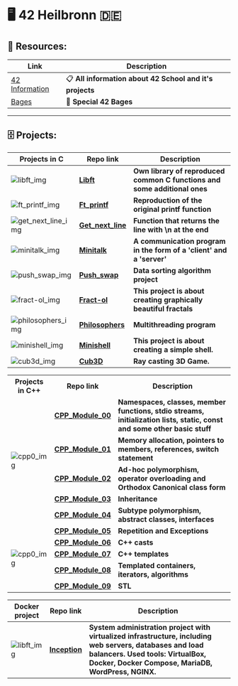 # :desktop_computer: 42 Heilbronn :de:

## :floppy_disk: Resources:

Link | Description
---|---
[42 Information](https://github.com/jotavare/42-resources) | :clipboard: **All information about 42 School and it's projects**
[Bages](https://github.com/Tilek12/42-project-badges) | :star2: **Special 42 Bages**

---

## :file_cabinet:  Projects:

Projects in C| Repo link | Description
--- | --- | ---
![libft_img](https://github.com/Tilek12/42-project-badges/blob/main/badges/libftm.png) | **[Libft](https://github.com/Tilek12/42HN-libft)** |  **Own library of reproduced common C functions and some additional ones**
![ft_printf_img](https://github.com/Tilek12/42-project-badges/blob/main/badges/ft_printfe.png) | **[Ft_printf](https://github.com/Tilek12/42HN-ft_printf)** | **Reproduction of the original printf function**
![get_next_line_img](https://github.com/Tilek12/42-project-badges/blob/main/badges/get_next_linem.png) | **[Get_next_line](https://github.com/Tilek12/42Heilbronn-get_next_line)** | **Function that returns the line with \n at the end**
![minitalk_img](https://github.com/Tilek12/42-project-badges/blob/main/badges/minitalkm.png) | **[Minitalk](https://github.com/Tilek12/42HN-minitalk)** | **A communication program in the form of a 'client' and a 'server'**
![push_swap_img](https://github.com/Tilek12/42-project-badges/blob/main/badges/push_swapm.png) | **[Push_swap](https://github.com/Tilek12/42HN-push_swap)** | **Data sorting algorithm project**
![fract-ol_img](https://github.com/Tilek12/42-project-badges/blob/main/badges/fract-olm.png) | **[Fract-ol](https://github.com/Tilek12/42HN-fract-ol)** | **This project is about creating graphically beautiful fractals**
![philosophers_img](https://github.com/Tilek12/42-project-badges/blob/main/badges/philosopherse.png) | **[Philosophers](https://github.com/Tilek12/42HN-philosophers)** | **Multithreading program**
![minishell_img](https://github.com/Tilek12/42-project-badges/blob/main/badges/minishelle.png) | **[Minishell](https://github.com/Tilek12/42HN-minishell)** | **This project is about creating a simple shell.**
![cub3d_img](https://github.com/Tilek12/42-project-badges/blob/main/badges/cub3dm.png) | **[Cub3D](https://github.com/Tilek12/42HN-cub3D)** | **Ray casting 3D Game.**


<table>
  <tr>
    <th>Projects in C++</th>
    <th>Repo link</th>
    <th>Description</th>
  </tr>
  <tr>
    <td rowspan="5">
      <img src="https://github.com/Tilek12/42-project-badges/blob/main/badges/cppe.png" alt="cpp0_img" />
    </td>
    <td><strong><a href="https://github.com/Tilek12/42HN-CPP_Module_00">CPP_Module_00</a></strong></td>
    <td><strong>Namespaces, classes, member functions, stdio streams, initialization lists, static, const and some other basic stuff</strong></td>
  </tr>
  <tr>
    <td><strong><a href="https://github.com/Tilek12/42HN-CPP_Module_01">CPP_Module_01</a></strong></td>
    <td><strong>Memory allocation, pointers to members, references, switch statement</strong></td>
  </tr>
  <tr>
    <td><strong><a href="https://github.com/Tilek12/42HN-CPP_Module_02">CPP_Module_02</a></strong></td>
    <td><strong>Ad-hoc polymorphism, operator overloading and Orthodox Canonical class form</strong></td>
  </tr>
  <tr>
    <td><strong><a href="https://github.com/Tilek12/42HN-CPP_Module_03">CPP_Module_03</a></strong></td>
    <td><strong>Inheritance</strong></td>
  </tr>
  <tr>
    <td><strong><a href="https://github.com/Tilek12/42HN-CPP_Module_04">CPP_Module_04</a></strong></td>
    <td><strong>Subtype polymorphism, abstract classes, interfaces</strong></td>
  </tr>
  <tr>
    <td rowspan="5">
      <img src="https://github.com/Tilek12/42-project-badges/blob/main/badges/cppm.png" alt="cpp0_img" />
    </td>
    <td><strong><a href="https://github.com/Tilek12/42HN-CPP_Module_05">CPP_Module_05</a></strong></td>
    <td><strong>Repetition and Exceptions</strong></td>
  </tr>
  <tr>
    <td><strong><a href="https://github.com/Tilek12/42HN-CPP_Module_06">CPP_Module_06</a></strong></td>
    <td><strong>C++ casts</strong></td>
  </tr>
  <tr>
    <td><strong><a href="https://github.com/Tilek12/42HN-CPP_Module_07">CPP_Module_07</a></strong></td>
    <td><strong>C++ templates</strong></td>
  </tr>
  <tr>
    <td><strong><a href="https://github.com/Tilek12/42HN-CPP_Module_08">CPP_Module_08</a></strong></td>
    <td><strong>Templated containers, iterators, algorithms</strong></td>
  </tr>
  <tr>
    <td><strong><a href="https://github.com/Tilek12/42HN-CPP_Module_09">CPP_Module_09</a></strong></td>
    <td><strong>STL</strong></td>
  </tr>
</table>


Docker project | Repo link | Description
--- | --- | ---
![libft_img](https://github.com/Tilek12/42-project-badges/blob/main/badges/inceptione.png) | **[Inception](https://github.com/Tilek12/42HN-inception)** |  **System administration project with virtualized infrastructure, including web servers, databases and load balancers. Used tools: VirtualBox, Docker, Docker Compose, MariaDB, WordPress, NGINX.**
